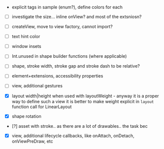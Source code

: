 * explicit tags in sample (enum?), define colors for each

- [ ] investigate the size... inline onView? and most of the extsniosn?
- [ ] createView, move to view factory, cannot import?
- [ ] text hint color
- [ ] window insets
- [ ] Int.unused in shape builder functions (where applicable)
- [ ] shape, stroke width, stroke gap and stroke dash to be relative?
- [ ] element+extensions, accessibility properties
- [ ] view, additional gestures

- [X] layout width|height when used with layoutWeight - anyway it is a proper way to define such a
  view it is better to make weight explicit in `layout` function call for LinearLayout
- [X] shape rotation
- [?] asset with stroke.. as there are a lot of drawables.. the task bec
- [x] view, additional lifecycle callbacks, like onAttach, onDetach, onViewPreDraw, etc